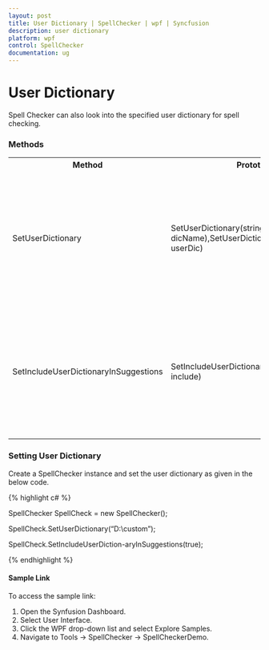 ```yaml
---
layout: post
title: User Dictionary | SpellChecker | wpf | Syncfusion
description: user dictionary
platform: wpf
control: SpellChecker
documentation: ug
---
```


# User Dictionary

Spell Checker can also look into the specified user dictionary for spell checking.

### Methods

<table>
<tr>
<th>
Method</th><th>
Prototype</th><th>
Description</th></tr>
<tr>
<td>
SetUserDictionary</td><td>
SetUserDictionary(string dicName),SetUserDictionary(UserDictionary userDic)</td><td>
SetUserDictionary is an overloaded method. You can set the UserDictionary by passing the file name of the dictionary to this method or you can pass UserDictionary instance to this method</td></tr>
<tr>
<td>
SetIncludeUserDictionaryInSuggestions</td><td>
SetIncludeUserDictionaryInSuggestions(bool include)</td><td>
The UserDictionary will be taken into account only if we pass true to this method. If we pass false as its argument, the SpellChecker will not look into the UserDictionary while checking spellings.</td></tr>
</table>


### Setting User Dictionary  

Create a SpellChecker instance and set the user dictionary as given in the below code.

{% highlight c# %}

SpellChecker SpellCheck = new SpellChecker();

SpellCheck.SetUserDictionary(“D:\custom”);

SpellCheck.SetIncludeUserDiction-aryInSuggestions(true);

{% endhighlight %}

#### Sample Link

To access the sample link:

1. Open the Synfusion Dashboard.
2. Select User Interface.
3. Click the WPF drop-down list and select Explore Samples.
4. Navigate to Tools -> SpellChecker -> SpellCheckerDemo.